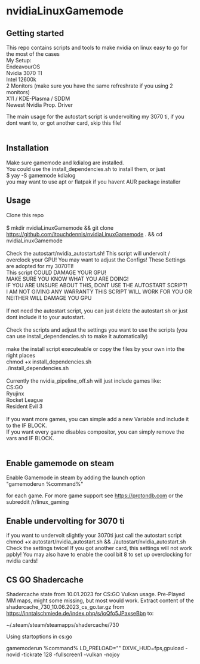# nvidiaLinuxGamemode

## Getting started

This repo contains scripts and tools to make nvidia on linux easy to go for the most of the cases<br />
My Setup:<br />
EndeavourOS<br />
Nvidia 3070 TI<br />
Intel 12600k<br />
2 Monitors (make sure you have the same refreshrate if you using 2 monitors)<br />
X11 / KDE-Plasma / SDDM<br />
Newest Nvidia Prop. Driver<br />

The main usage for the autostart script is undervolting my 3070 ti, if you dont want to, or got another card, skip this file!<br />
<br />

## Installation
Make sure gamemode and kdialog are installed.<br />
You could use the install_dependencies.sh to install them, or just<br />
$ yay -S gamemode kdialog<br />
you may want to use apt or flatpak if you havent AUR package installer

## Usage

Clone this repo<br />
<br />
$ mkdir nvidiaLinuxGamemode && git clone https://github.com/itouchdennis/nvidiaLinuxGamemode . && cd nvidiaLinuxGamemode <br />
<br />
Check the autostart/nvidia_autostart.sh! This script will undervolt / overclock your GPU! You may want to adjust the Configs! These Settings are adopted for my 3070TI!<br />
This script COULD DAMAGE YOUR GPU!<br />
MAKE SURE YOU KNOW WHAT YOU ARE DOING!<br />
IF YOU ARE UNSURE ABOUT THIS, DONT USE THE AUTOSTART SCRIPT!<br />
I AM NOT GIVING ANY WARRANTY THIS SCRIPT WILL WORK FOR YOU OR NEITHER WILL DAMAGE YOU GPU<br />
<br />
If not need the autostart script, you can just delete the autostart sh or just dont include it to your autostart.<br />
<br />
Check the scripts and adjust the settings you want to use the scripts (you can use install_dependencies.sh to make it automatically) <br />
<br />
make the install script executeable or copy the files by your own into the right places<br />
chmod +x install_dependencies.sh<br />
./install_dependencies.sh<br />
<br />
Currently the nvidia_pipeline_off.sh will just include games like:<br />
CS:GO<br />
Ryujinx<br />
Rocket League<br />
Resident Evil 3<br />
<br />
If you want more games, you can simple add a new Variable and include it to the IF BLOCK.<br />
If you want every game disables compositor, you can simply remove the vars and IF BLOCK.<br />
<br />


## Enable gamemode on steam

Enable Gamemode in steam by adding the launch option<br />
"gamemoderun %command%"<br />

for each game.
For more game support see https://protondb.com or the subreddit /r/linux_gaming

## Enable undervolting for 3070 ti

if you want to undervolt slightly your 3070ti just call the autostart script chmod +x autostart/nvidia_autostart.sh && ./autostart/nvidia_autostart.sh
Check the settings twice! If you got another card, this settings will not work ppbly!
You may also have to enable the cool bit 8 to set up overclocking for nvidia cards!

## CS GO Shadercache

Shadercache state from 10.01.2023 for CS:GO Vulkan usage. Pre-Played MM maps, might some missing, but most would work.
Extract content of the shadercache_730_10.06.2023_cs_go.tar.gz from https://inntalschmiede.de/index.php/s/ioQfo5JPaxseBbn to:

~/.steam/steam/steamapps/shadercache/730

Using startoptions in cs:go

gamemoderun %command%  LD_PRELOAD="" DXVK_HUD=fps,gpuload -novid -tickrate 128 -fullscreen1 -vulkan -nojoy
